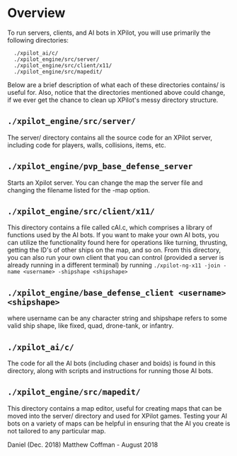 # Overview

To run servers, clients, and AI bots in XPilot, you will use primarily the
following directories:

```
  ./xpilot_ai/c/
  ./xpilot_engine/src/server/
  ./xpilot_engine/src/client/x11/
  ./xpilot_engine/src/mapedit/
```

Below are a brief description of what each of these directories contains/
is useful for. Also, notice that the directories mentioned above could
change, if we ever get the chance to clean up XPilot's messy directory
structure.

## `./xpilot_engine/src/server/`

The server/ directory contains all the source code for an XPilot server,
including code for players, walls, collisions, items, etc.

## `./xpilot_engine/pvp_base_defense_server`

Starts an Xpilot server. You can change the map the server 
file and changing the filename listed for the -map option.

## `./xpilot_engine/src/client/x11/`

This directory contains a file called cAI.c, which comprises a
library of functions used by the AI bots. If you want to make your own AI
bots, you can utilize the functionality found here for operations like 
turning, thrusting, getting the ID's of other ships on the map, and so
on. From this directory, you can also run your own client that you can
control (provided a server is already running in a different terminal) by 
running `./xpilot-ng-x11 -join -name <username> -shipshape <shipshape>`

## `./xpilot_engine/base_defense_client <username> <shipshape>`

where username can be any character string and shipshape refers to some
valid ship shape, like fixed, quad, drone-tank, or infantry.

## `./xpilot_ai/c/`

The code for all the AI bots (including chaser and boids) is found in
this directory, along with scripts and instructions for running those AI
bots.

## `./xpilot_engine/src/mapedit/`

This directory contains a map editor, useful for creating maps that can
be moved into the server/ directory and used for XPilot games. Testing
your AI bots on a variety of maps can be helpful in ensuring that the AI
you create is not tailored to any particular map.

Daniel (Dec. 2018)
Matthew Coffman - August 2018
